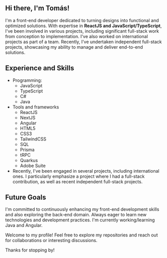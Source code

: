 ## Hi there, I'm Tomás!

I'm a front-end developer dedicated to turning designs into functional and optimized solutions. With expertise in **ReactJS and JavaScript/TypeScript**, I've been involved in various projects, including significant full-stack work from conception to implementation. I've also worked on international projects as part of a team. Recently, I've undertaken independent full-stack projects, showcasing my ability to manage and deliver end-to-end solutions.

## Experience and Skills

- Programming:
	- JavaScript
	- TypeScript
	- C#
	- Java
- Tools and frameworks
	- ReactJS
	- NextJS
	- Angular
	- HTML5
	- CSS3
	- TailwindCSS
	- SQL
	- Prisma
	- tRPC
	- Quarkus
	- Adobe Suite
- Recently, I've been engaged in several projects, including international ones. I particularly emphasize a project where I had a full-stack contribution, as well as recent independent full-stack projects.

## Future Goals

I'm committed to continuously enhancing my front-end development skills and also exploring the back-end domain. Always eager to learn new technologies and development practices. I'm currently working/learning Java and Angular.

Welcome to my profile! Feel free to explore my repositories and reach out for collaborations or interesting discussions.

Thanks for stopping by!
